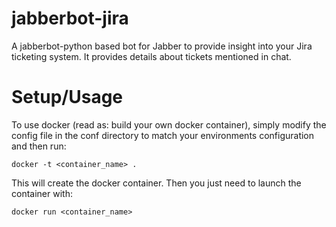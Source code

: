 jabberbot-jira
==============

A jabberbot-python based bot for Jabber to provide insight into your Jira ticketing system. It provides details about tickets mentioned in chat.

Setup/Usage
===========

To use docker (read as: build your own docker container), simply modify the
config file in the conf directory to match your environments configuration and
then run:
```
docker -t <container_name> .
```
This will create the docker container.  Then you just need to launch the
container with:
```
docker run <container_name>
```
